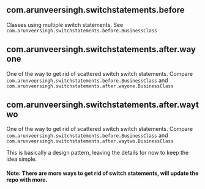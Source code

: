 ## com.arunveersingh.switchstatements.before

Classes using multiple switch statements.
See ```com.arunveersingh.switchstatements.before.BusinessClass```

## com.arunveersingh.switchstatements.after.wayone

One of the way to get rid of scattered switch switch statements.
Compare ```com.arunveersingh.switchstatements.before.BusinessClass``` 
and ```com.arunveersingh.switchstatements.after.wayone.BusinessClass```

## com.arunveersingh.switchstatements.after.waytwo

One of the way to get rid of scattered switch switch statements.
Compare ```com.arunveersingh.switchstatements.before.BusinessClass``` 
and ```com.arunveersingh.switchstatements.after.waytwo.BusinessClass```

This is basically a design pattern, leaving the details for now to keep the idea simple.

#### Note: There are more ways to get rid of switch statements, will update the repo with more.

